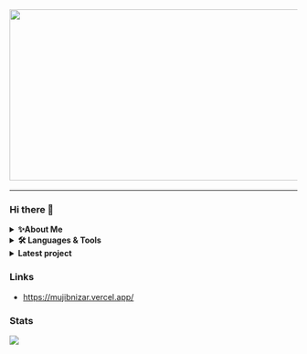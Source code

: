 <div align="center">
  <img src="https://media.giphy.com/media/dWesBcTLavkZuG35MI/giphy.gif" width="600" height="300"/>
</div>

---
### Hi there 👋

<!--
**MuhdMujibRahman/MuhdMujibRahman** is a ✨ _special_ ✨ repository because its `README.md` (this file) appears on your GitHub profile.

Here are some ideas to get you started:

- 🔭 I’m currently working on ...
- 🌱 I’m currently learning ...
- 👯 I’m looking to collaborate on ...
- 🤔 I’m looking for help with ...
- 💬 Ask me about ...
- 📫 How to reach me: ...
- 😄 Pronouns: ...
- ⚡ Fun fact: ...
-->
<details>
    <summary><b>✨About Me</b></summary><br/>
    I am a Python developer with experience in API development using Flask and Django framework, building automated solution to support both strategic and tactical plans, which includes operations and engineering of my current company. I have experience in full-stack web development using Django, PorstgresSQL, Docker and Google Cloud Kubernetes Engine. Currently, I am looking into front-end web development such as Vuejs, SCSS and Nodejs.
</details>

<details>
    <summary><b>🛠️ Languages & Tools</b></summary><br/>
    <div>
  <p> API Development <p>
  
  <div>
  <img src="https://www.vectorlogo.zone/logos/python/python-ar21.svg" title="Python" alt="Python"/>&nbsp;
  <img src="https://www.vectorlogo.zone/logos/djangoproject/djangoproject-ar21.svg" title="Django" alt="Django"/>&nbsp;
  <img src="https://www.vectorlogo.zone/logos/nginx/nginx-ar21.svg" title="Nginx" alt="Nginx"/>&nbsp;
  <img src="https://img.shields.io/badge/Flask-000000?style=for-the-badge&logo=flask&logoColor=white" title="Flask" alt="Flask"/>&nbsp;
</div>
 
<div>
  <p> Container technology <p>
<div>  

  <img src="https://www.vectorlogo.zone/logos/docker/docker-tile.svg" title="Docker" alt="Docker" width="40" height="40"/>&nbsp;
   <img src="https://www.vectorlogo.zone/logos/kubernetes/kubernetes-icon.svg" title="K8s" alt="K8s" width="40" height="40"/>&nbsp;
</div>
 
<div>
  <p> Front-end development <p>
  <div>
  <div> 
       <img src="https://github.com/devicons/devicon/blob/master/icons/html5/html5-original-wordmark.svg" title="HTML" alt="HTML" width="40" height="40"/>&nbsp;
   <img src="https://github.com/devicons/devicon/blob/master/icons/vuejs/vuejs-original-wordmark.svg" title="Vue" alt="Vue" width="40" height="40"/>&nbsp;
   <img src="https://github.com/devicons/devicon/blob/master/icons/css3/css3-original-wordmark.svg" title="CSS" alt="CSS" width="40" height="40"/>&nbsp;
</div>

<div>
  <p>Database<p>
  <div>
     <img src="https://github.com/devicons/devicon/blob/master/icons/postgresql/postgresql-plain-wordmark.svg" title="Postgres" alt="Postgres" width="40" height="40"/>&nbsp;
    <img src="https://github.com/devicons/devicon/blob/master/icons/mysql/mysql-plain-wordmark.svg" title="mysql" alt="mysql" width="40" height="40"/>&nbsp;
        <img src="https://img.shields.io/badge/MariaDB-003545?style=for-the-badge&logo=mariadb&logoColor=white" title="maraidb" alt="maraidb"/>&nbsp;
         
</div>
    
<div>
   <p>Others</p>
   <div>
   <img src="https://github.com/devicons/devicon/blob/master/icons/gitlab/gitlab-original-wordmark.svg" title="Gitlab" alt="Gitlab" width="40" height="40"/>&nbsp;
   <img src="https://github.com/devicons/devicon/blob/master/icons/linux/linux-original.svg" title="linux" alt="linux" width="40" height="40"/>&nbsp;
</div>

</details>

<details>
    <summary><b>Latest project</b></summary><br/>
    <img src="https://github-readme-stats.vercel.app/api/pin/?username=MuhdMujibRahman&repo=portfolio"/>
</details>


  
    

### Links

- https://mujibnizar.vercel.app/

### Stats
<img src="https://github-readme-stats.vercel.app/api?username=MuhdMujibRahman&show_icons=true"/>
